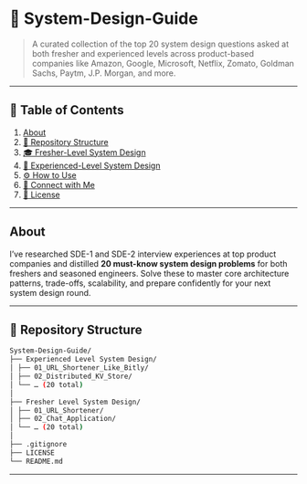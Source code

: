 # 🚀 System-Design-Guide

> A curated collection of the top 20 system design questions asked at both fresher and experienced levels across product-based companies like Amazon, Google, Microsoft, Netflix, Zomato, Goldman Sachs, Paytm, J.P. Morgan, and more.

---

## 📖 Table of Contents

1. [About](#about)  
2. [📂 Repository Structure](#-repository-structure)  
3. [🎓 Fresher-Level System Design](#-fresher-level-system-design)  
4. [🧠 Experienced-Level System Design](#-experienced-level-system-design)  
5. [⚙️ How to Use](#️-how-to-use)  
6. [🤝 Connect with Me](#-connect-with-me)  
7. [📜 License](#-license)  

---

## About

I’ve researched SDE-1 and SDE-2 interview experiences at top product companies and distilled **20 must-know system design problems** for both freshers and seasoned engineers. Solve these to master core architecture patterns, trade-offs, scalability, and prepare confidently for your next system design round.

---

## 📂 Repository Structure
```bash
System-Design-Guide/
├── Experienced Level System Design/
│ ├── 01_URL_Shortener_Like_Bitly/
│ ├── 02_Distributed_KV_Store/
│ └── … (20 total)
│
├── Fresher Level System Design/
│ ├── 01_URL_Shortener/
│ ├── 02_Chat_Application/
│ └── … (20 total)
│
├── .gitignore
├── LICENSE
└── README.md
```

---
